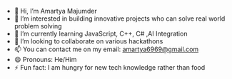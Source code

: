 - 👋 Hi, I’m Amartya Majumder
- 👀 I’m interested in building innovative projects who can solve real world problem solving
- 🌱 I’m currently learning JavaScript, C++, C# ,AI Integration
- 💞️ I’m looking to collaborate on various hackathons 
- 📫 You can contact me on my email: amartya6969@gmail.com 
- 😄 Pronouns: He/Him
- ⚡ Fun fact: I am hungry for new tech knowledge rather than food

<!---
Amartya989870xxxx/Amartya989870xxxx is a ✨ special ✨ repository because its `README.md` (this file) appears on your GitHub profile.
You can click the Preview link to take a look at your changes.
--->
